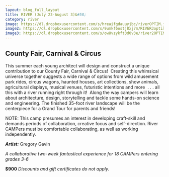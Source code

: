 ```yaml
---
layout: blog_full_layout
title: RIVER (July 23-August 3)&#58;
category: river
image: https://dl.dropboxusercontent.com/s/hreaifgdauuyjbc/riverOPTIM.jpg?dl=0
image2: https://dl.dropboxusercontent.com/s/9umkf6ostj8xj7m/RIVER3optim.jpg?dl=0
image3: https://dl.dropboxusercontent.com/s/ow8vzykft3d0v3e/river2OPTIM.jpg?dl=0
---
```


## County Fair, Carnival & Circus

This summer each young architect will design and construct a unique contribution to our County Fair, Carnival & Circus!  Creating this whimsical universe together suggests a wide range of options from wild amusement park rides, circus wagons, haunted houses, art collections, show animals, agricultural displays, musical venues, futuristic intentions and more  . . . all this with a river running right through it!  Along the way campers will learn about architecture, design, storytelling and tackle some hands-on science and engineering. The finished 35-foot river landscape will be the centerpiece for a Grand Tour for parents and friends!


NOTE: This camp presumes an interest in developing craft-skill and demands periods of collaboration, creative focus and self-direction. River CAMPers must be comfortable collaborating, as well as working independently.


**_Artist:_** Gregory Gavin

*A collaborative two-week fantastical experience for 18 CAMPers entering grades 3-6*

**$900**
_Discounts and gift certificates do not apply._
